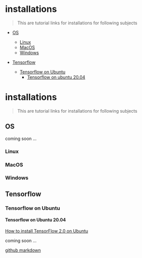 # installations

> This are tutorial links for installations for following subjects

- [OS](#OS)
  * [Linux](#Linux)
  * [MacOS](#MacOS)
  * [Windows](#Windows)    
    


- [Tensorflow](#Tensorflow)
  * [Tensorflow on Ubuntu](#Tensorflow-on-Ubuntu)
    + [Tensorflow on ubuntu 20.04](#Tensorflow-on-Ubuntu-'20.04')
  

# installations

> This are tutorial links for installations for following subjects

<!-- toc -->

## OS
coming soon ...

### Linux
### MacOS
### Windows

## Tensorflow

### Tensorflow on Ubuntu

#### Tensorflow on Ubuntu 20.04

[How to install TensorFlow 2.0 on Ubuntu]


coming soon ...

[github markdown]


[//]: # (These are reference links used in the body of this note and get stripped out when the markdown processor does its job. There is no need to format nicely because it shouldn't be seen. Thanks SO - http://stackoverflow.com/questions/4823468/store-comments-in-markdown-syntax)

   [How to install TensorFlow 2.0 on Ubuntu]: <https://www.pyimagesearch.com/2019/12/09/how-to-install-tensorflow-2-0-on-ubuntu/>
   [github markdown]: <https://www.google.com/url?sa=t&rct=j&q=&esrc=s&source=web&cd=&cad=rja&uact=8&ved=2ahUKEwj5wtb67O_rAhVUPHAKHSotC-IQFjAAegQIAxAB&url=https%3A%2F%2Fguides.github.com%2Fpdfs%2Fmarkdown-cheatsheet-online.pdf&usg=AOvVaw2wnHXkAeuhELAcR_y0RQEV/>
   
   






























